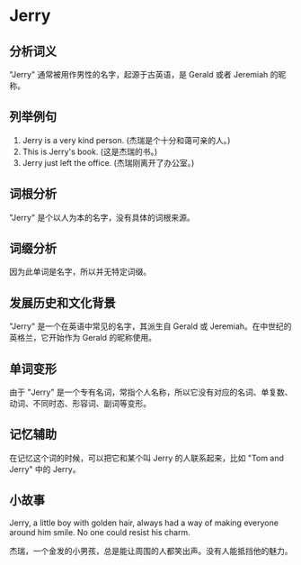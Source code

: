 # Jerry

## 分析词义

  

"Jerry" 通常被用作男性的名字，起源于古英语，是 Gerald 或者 Jeremiah 的昵称。

  

## 列举例句

  

1.  Jerry is a very kind person. (杰瑞是个十分和蔼可亲的人。)
2.  This is Jerry's book. (这是杰瑞的书。)
3.  Jerry just left the office. (杰瑞刚离开了办公室。)

  

## 词根分析

  

"Jerry" 是个以人为本的名字，没有具体的词根来源。

  

## 词缀分析

  

因为此单词是名字，所以并无特定词缀。

  

## 发展历史和文化背景

  

"Jerry" 是一个在英语中常见的名字，其派生自 Gerald 或 Jeremiah。在中世纪的英格兰，它开始作为 Gerald 的昵称使用。

  

## 单词变形

  

由于 "Jerry" 是一个专有名词，常指个人名称，所以它没有对应的名词、单复数、动词、不同时态、形容词、副词等变形。

  

## 记忆辅助

  

在记忆这个词的时候，可以把它和某个叫 Jerry 的人联系起来，比如 "Tom and Jerry" 中的 Jerry。

  

## 小故事

  

Jerry, a little boy with golden hair, always had a way of making everyone around him smile. No one could resist his charm.

  

杰瑞，一个金发的小男孩，总是能让周围的人都笑出声。没有人能抵挡他的魅力。
